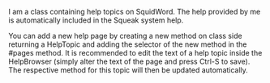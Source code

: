 I am a class containing help topics on SquidWord. The help provided by me is automatically included in the Squeak system help.

You can add a new help page by creating a new method on class side returning a HelpTopic and adding the selector of the new method in the #pages method.
It is recommended to edit the text of a help topic inside the HelpBrowser (simply alter the text of the page and press Ctrl-S to save). 
The respective method for this topic will then be updated automatically.